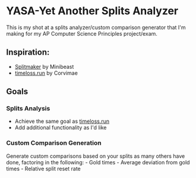 # YASA-Yet Another Splits Analyzer
This is my shot at a splits analyzer/custom comparison generator that I'm making for my AP Computer Science Principles project/exam.

## Inspiration:
  - [Splitmaker](https://minibeast.me/splitmaker/) by Minibeast
  - [timeloss.run](https://timeloss.run) by Corvimae

## Goals
  ### Splits Analysis
  - Achieve the same goal as [timeloss.run](https://timeloss.run)
  - Add additional functionality as I'd like
  
  ### Custom Comparison Generation 
  Generate custom comparisons based on your splits as many others have done, factoring in the following:
    - Gold times
    - Average deviation from gold times
    - Relative split reset rate

